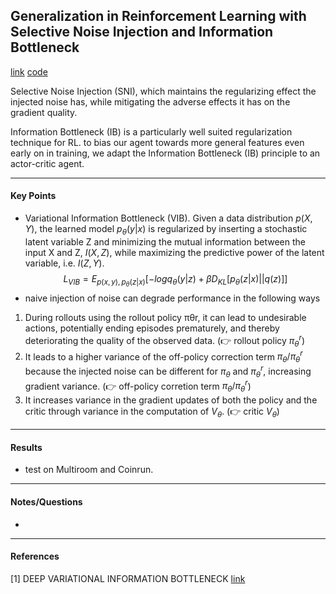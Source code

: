 ## Generalization in Reinforcement Learning with Selective Noise Injection and Information Bottleneck

[link](https://arxiv.org/pdf/1910.12911.pdf)
[code](https://github.com/microsoft/IBAC-SNI/)

<!-- ***************************************************** -->
Selective Noise Injection (SNI), which maintains the regularizing effect the injected noise has, while mitigating the adverse effects it has on the gradient quality. 

Information Bottleneck (IB) is a particularly well suited regularization technique for RL. to bias our agent towards more general features even early on in training, we adapt the Information Bottleneck (IB) principle to an actor-critic agent.

<!-- ***************************************************** -->
---
#### Key Points

- Variational Information Bottleneck (VIB). Given a data distribution $p(X, Y)$, the learned model $p_{\theta}(y|x)$ is regularized by inserting a stochastic latent variable Z and minimizing the mutual information between the input X and Z, $I(X,Z)$, while maximizing the predictive power of the latent variable, i.e. $I(Z,Y)$.
$$
L_{VIB} = E_{p(x,y), p_{\theta}(z|x)}[-log q_{\theta}(y|z) + \beta D_{KL}[p_{\theta}(z|x) || q(z)]]
$$
- naive injection of noise can degrade performance in the following ways 
1. During rollouts using the rollout policy πθr, it can lead to undesirable actions, potentially ending episodes prematurely, and thereby deteriorating the quality of the observed data. (:point_right: rollout policy $\pi_{\theta}^r$) 
2. It leads to a higher variance of the off-policy correction term $\pi_{\theta}/\pi_{\theta}^r$ because the  injected noise can be different for $\pi_{\theta}$ and $\pi_{\theta}^r$, increasing gradient variance. (:point_right: off-policy corretion term $\pi_{\theta}/\pi_{\theta}^r$)
3. It increases variance in the gradient updates of both the policy and the critic through variance in the computation of $V_{\theta}$. (:point_right: critic $V_{\theta}$)


<!-- ***************************************************** -->
---
#### Results

- test on Multiroom and Coinrun. 


<!-- ***************************************************** -->
---
#### Notes/Questions

- 

<!-- ***************************************************** -->
---
#### References

[1] DEEP VARIATIONAL INFORMATION BOTTLENECK [link](https://arxiv.org/pdf/1612.00410.pdf)

